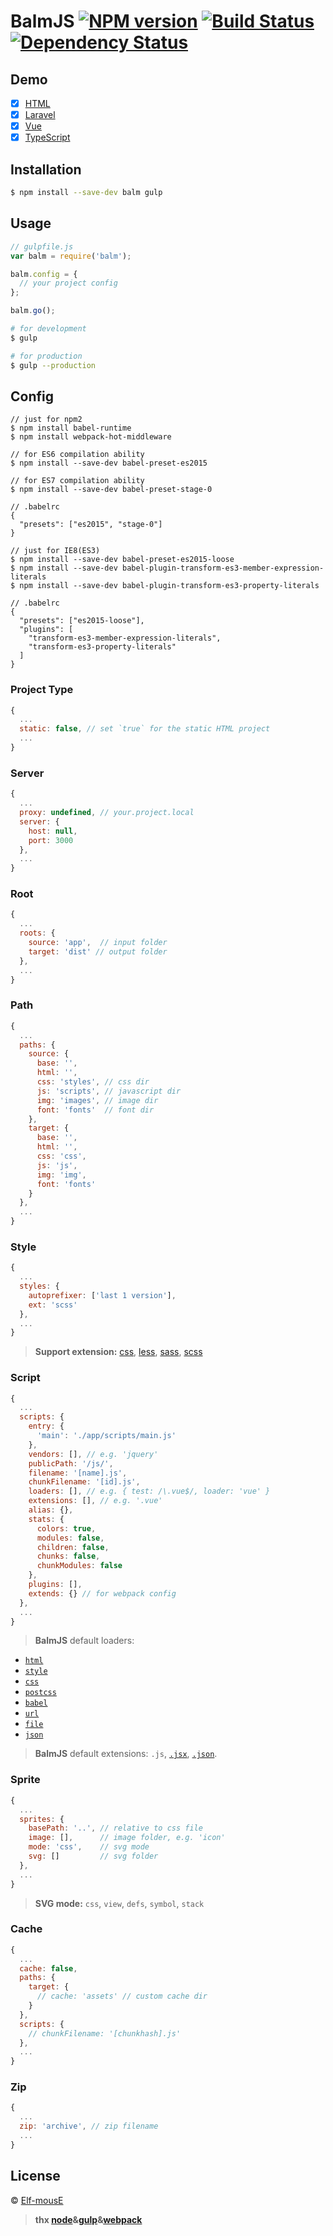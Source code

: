 # BalmJS [![NPM version][npm-image]][npm-url] [![Build Status][travis-image]][travis-url] [![Dependency Status][daviddm-image]][daviddm-url]
>

## Demo

- [x] [HTML](https://github.com/balmjs/balm-html)
- [x] [Laravel](https://github.com/balmjs/balm-laravel)
- [x] [Vue](https://github.com/balmjs/balm-vue)
- [x] [TypeScript](https://github.com/balmjs/balm-ts)

## Installation

```sh
$ npm install --save-dev balm gulp
```

## Usage

```js
// gulpfile.js
var balm = require('balm');

balm.config = {
  // your project config
};

balm.go();
```

```sh
# for development
$ gulp

# for production
$ gulp --production
```

## Config

```
// just for npm2
$ npm install babel-runtime
$ npm install webpack-hot-middleware
```

```
// for ES6 compilation ability
$ npm install --save-dev babel-preset-es2015

// for ES7 compilation ability
$ npm install --save-dev babel-preset-stage-0

// .babelrc
{
  "presets": ["es2015", "stage-0"]
}
```

```
// just for IE8(ES3)
$ npm install --save-dev babel-preset-es2015-loose
$ npm install --save-dev babel-plugin-transform-es3-member-expression-literals
$ npm install --save-dev babel-plugin-transform-es3-property-literals

// .babelrc
{
  "presets": ["es2015-loose"],
  "plugins": [
    "transform-es3-member-expression-literals",
    "transform-es3-property-literals"
  ]
}
```

### Project Type

```js
{
  ...
  static: false, // set `true` for the static HTML project
  ...
}
```

### Server

```js
{
  ...
  proxy: undefined, // your.project.local
  server: {
    host: null,
    port: 3000
  },
  ...
}
```

### Root

```js
{
  ...
  roots: {
    source: 'app',  // input folder
    target: 'dist' // output folder
  },
  ...
}
```

### Path

```js
{
  ...
  paths: {
    source: {
      base: '',
      html: '',
      css: 'styles', // css dir
      js: 'scripts', // javascript dir
      img: 'images', // image dir
      font: 'fonts'  // font dir
    },
    target: {
      base: '',
      html: '',
      css: 'css',
      js: 'js',
      img: 'img',
      font: 'fonts'
    }
  },
  ...
}
```

### Style

```js
{
  ...
  styles: {
    autoprefixer: ['last 1 version'],
    ext: 'scss'
  },
  ...
}
```

> __Support extension:__ [css](http://postcss.org/), [less](http://lesscss.org/), [sass](http://sass-lang.com/), [scss](http://sass-lang.com/)

### Script

```js
{
  ...
  scripts: {
    entry: {
      'main': './app/scripts/main.js'
    },
    vendors: [], // e.g. 'jquery'
    publicPath: '/js/',
    filename: '[name].js',
    chunkFilename: '[id].js',
    loaders: [], // e.g. { test: /\.vue$/, loader: 'vue' }
    extensions: [], // e.g. '.vue'
    alias: {},
    stats: {
      colors: true,
      modules: false,
      children: false,
      chunks: false,
      chunkModules: false
    },
    plugins: [],
    extends: {} // for webpack config
  },
  ...
}
```

> __BalmJS__ default loaders:

- [`html`](https://github.com/webpack/html-loader)
- [`style`](https://github.com/webpack/style-loader)
- [`css`](https://github.com/webpack/css-loader)
- [`postcss`](https://github.com/postcss/postcss-loader)
- [`babel`](https://github.com/babel/babel-loader)
- [`url`](https://github.com/webpack/url-loader)
- [`file`](https://github.com/webpack/file-loader)
- [`json`](https://github.com/webpack/json-loader)

> __BalmJS__ default extensions: `.js`, [`.jsx`](https://facebook.github.io/react/), [`.json`](http://www.json.org/).

### Sprite

```js
{
  ...
  sprites: {
    basePath: '..', // relative to css file
    image: [],      // image folder, e.g. 'icon'
    mode: 'css',    // svg mode
    svg: []         // svg folder
  },
  ...
}
```

> __SVG mode:__ `css`, `view`, `defs`, `symbol`, `stack`

### Cache

```js
{
  ...
  cache: false,
  paths: {
    target: {
      // cache: 'assets' // custom cache dir
    }
  },
  scripts: {
    // chunkFilename: '[chunkhash].js'
  },
  ...
}
```

### Zip

```js
{
  ...
  zip: 'archive', // zip filename
  ...
}
```

## License

 © [Elf-mousE](http://elf-mouse.me/)


[npm-image]: https://badge.fury.io/js/balm.svg
[npm-url]: https://npmjs.org/package/balm
[travis-image]: https://travis-ci.org/balmjs/balm.svg?branch=master
[travis-url]: https://travis-ci.org/balmjs/balm
[daviddm-image]: https://david-dm.org/balmjs/balm.svg?theme=shields.io
[daviddm-url]: https://david-dm.org/balmjs/balm

> __thx [node](https://nodejs.org/en/)&[gulp](http://gulpjs.com/)&[webpack](http://webpack.github.io/)__
